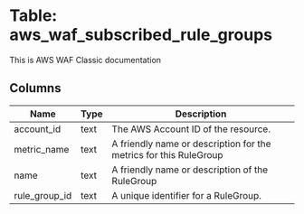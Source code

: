 
# Table: aws_waf_subscribed_rule_groups
This is AWS WAF Classic documentation
## Columns
| Name        | Type           | Description  |
| ------------- | ------------- | -----  |
|account_id|text|The AWS Account ID of the resource.|
|metric_name|text|A friendly name or description for the metrics for this RuleGroup|
|name|text|A friendly name or description of the RuleGroup|
|rule_group_id|text|A unique identifier for a RuleGroup.  |
